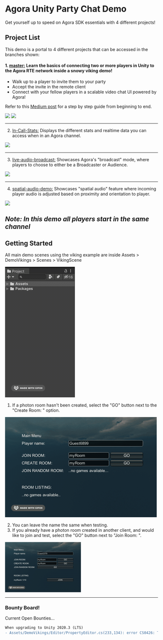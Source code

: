 # Agora Unity Party Chat Demo

Get yourself up to speed on Agora SDK essentials with 4 different projects!



## Project List
This demo is a portal to 4 different projects that can be accessed in the branches shown:

#### 1. [master:](https://github.com/AgoraIO-Community/agora-unity-partychat-demo/tree/master)   Learn the basics of connecting two or more players in Unity to the Agora RTE network inside a snowy viking demo!

- Walk up to a player to invite them to your party 
- Accept the invite in the remote client
- Connect with your fellow players in a scalable video chat UI powered by Agora!

Refer to this [Medium post](https://medium.com/p/76769cdd200/edit) for a step by step guide from beginning to end.

          

<img src="https://github.com/AgoraIO-Community/agora-unity-partychat-demo/blob/master/ReadMe/party-chat-Joel.gif" width="350">    <img src="https://github.com/AgoraIO-Community/agora-unity-partychat-demo/blob/master/ReadMe/party-chat-Rick.gif" width="350">

---

2. [In-Call-Stats:](https://github.com/AgoraIO-Community/agora-unity-partychat-demo/tree/In-Call-Stats) Displays the different stats and realtime data you can access when in an Agora channel.
<img src="https://github.com/AgoraIO-Community/agora-unity-partychat-demo/blob/master/ReadMe/in-call-stats.gif" width="550">

---

3. [live-audio-broadcast:](https://github.com/AgoraIO-Community/agora-unity-partychat-demo/tree/live-audio-broadcast) Showcases Agora's "broadcast" mode, where players to choose to either be a Broadcaster or Audience. 

<img src="https://github.com/AgoraIO-Community/agora-unity-partychat-demo/blob/master/ReadMe/broadcasting.gif" width="350">

---

4. [spatial-audio-demo:](https://github.com/AgoraIO-Community/agora-unity-partychat-demo/tree/spatial-audio-demo) Showcases "spatial audio" feature where incoming player audio is adjusted based on proximity and orientation to player.

<img src="https://github.com/AgoraIO-Community/agora-unity-partychat-demo/blob/master/ReadMe/spatial-audio.gif" width="550">

_Note: In this demo all players start in the same channel_
---

## Getting Started
All main demo scenes using the viking example are inside Assets > DemoVikings > Scenes > VikingScene

<img src="https://github.com/AgoraIO-Community/agora-unity-partychat-demo/blob/master/ReadMe/demo-location.gif">

1. If a photon room hasn't been created, select the "GO" button next to the "Create Room: " option. 

<img src="https://github.com/AgoraIO-Community/agora-unity-partychat-demo/blob/master/ReadMe/network-lobby-1.gif">

2. You can leave the name the same when testing.
3. If you already have a photon room created in another client, and would like to join and test, select the "GO" button next to "Join Room: ".

<img src="https://github.com/AgoraIO-Community/agora-unity-partychat-demo/blob/master/ReadMe/network-lobby-2.gif">

---

### Bounty Board!
Current Open Bounties...
```diff
When upgrading to Unity 2020.3 (LTS)
- Assets/DemoVikings/Editor/PropertyEditor.cs(233,134): error CS0426: The type name 'DrawCapFunction' does not exist in the type 'Handles'

```
